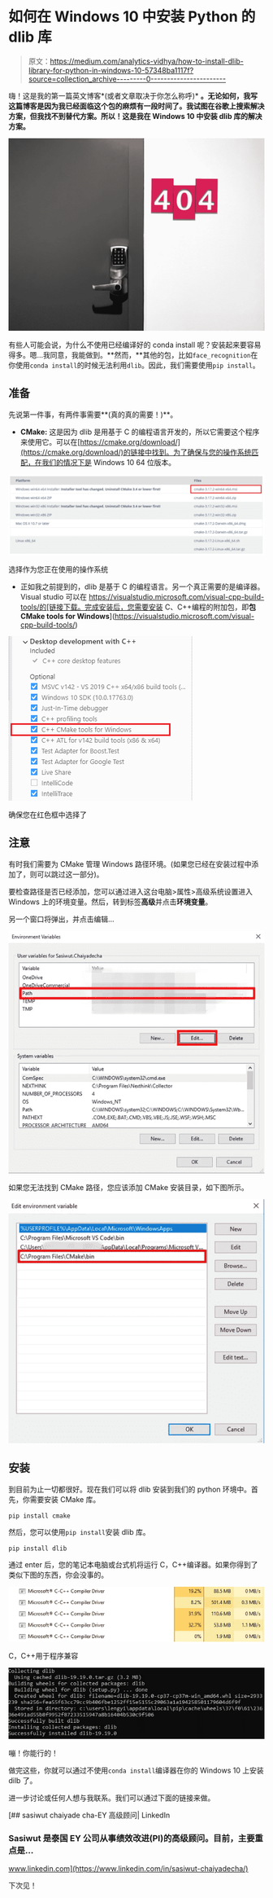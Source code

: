 # 如何在 Windows 10 中安装 Python 的 dlib 库

> 原文：<https://medium.com/analytics-vidhya/how-to-install-dlib-library-for-python-in-windows-10-57348ba1117f?source=collection_archive---------0----------------------->

嗨！这是我的第一篇英文博客*(或者文章取决于你怎么称呼)* **。无论如何，我写这篇博客是因为我已经面临这个包的麻烦有一段时间了。我试图在谷歌上搜索解决方案，但我找不到替代方案。所以！这是我在 Windows 10 中安装 **dlib 库**的解决方案。**

![](img/ec13941499d5f3c5ab6b7b2a2665756e.png)

有些人可能会说，为什么不使用已经编译好的 conda install 呢？安装起来要容易得多。嗯…我同意，我能做到。**然而，**其他的包，比如`face_recognition`在你使用`conda install`的时候无法利用`dlib`。因此，我们需要使用`pip install`。

## 准备

先说第一件事，有两件事需要**(真的真的需要！)**。

*   **CMake:** 这是因为 dlib 是用基于 C 的编程语言开发的，所以它需要这个程序来使用它。可以在[https://cmake.org/download/](https://cmake.org/download/)的链接中找到。为了确保与您的操作系统匹配，在我们的情况下是 Windows 10 64 位版本。

![](img/162fad86d3196c90089ecaa06733ea7c.png)

选择作为您正在使用的操作系统

*   正如我之前提到的，dlib 是基于 C 的编程语言。另一个真正需要的是编译器。Visual studio 可以在 https://visualstudio.microsoft.com/visual-cpp-build-tools/的[链接下载。完成安装后，您需要安装 C、C++编程的附加包，即**包 CMake tools for Windows**](https://visualstudio.microsoft.com/visual-cpp-build-tools/)

![](img/f8660f619db21bf8bbe12ec06b58d13b.png)

确保您在红色框中选择了

## 注意

有时我们需要为 CMake 管理 Windows 路径环境。(如果您已经在安装过程中添加了，则可以跳过这一部分)。

要检查路径是否已经添加，您可以通过进入这台电脑>属性>高级系统设置进入 Windows 上的环境变量。然后，转到标签**高级**并点击**环境变量**。

另一个窗口将弹出，并点击编辑…

![](img/db26a184a0252a6b3dc2ee8acaf7b784.png)

如果您无法找到 CMake 路径，您应该添加 CMake 安装目录，如下图所示。

![](img/dfc38f20bc7c23181f2f8a94a706d7ce.png)

## 安装

到目前为止一切都很好。现在我们可以将 dlib 安装到我们的 python 环境中。首先，你需要安装 CMake 库。

```
pip install cmake
```

然后，您可以使用`pip install`安装 dlib 库。

```
pip install dlib
```

通过 enter 后，您的笔记本电脑或台式机将运行 C，C++编译器。如果你得到了类似下图的东西，你会没事的。

![](img/ff6ef6bdb65a9a20dfe3a5cc0dd7ac8a.png)

C，C++用于程序兼容

![](img/1e29bafc1fc524d80a6128d425cd5fb4.png)

嘣！你能行的！

做完这些，你就可以通过不使用`conda install`编译器在你的 Windows 10 上安装 dilb 了。

进一步讨论或任何人想与我联系。我们可以通过下面的链接来做。

 [## sasiwut chaiyade cha-EY 高级顾问| LinkedIn

### Sasiwut 是泰国 EY 公司从事绩效改进(PI)的高级顾问。目前，主要重点是…

www.linkedin.com](https://www.linkedin.com/in/sasiwut-chaiyadecha/) 

下次见！